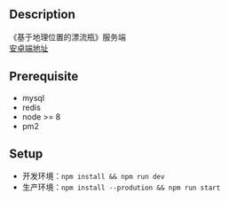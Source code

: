 ## Description
《基于地理位置的漂流瓶》服务端  
[安卓端地址](https://github.com/Bowenwu1/bottle-ae)
## Prerequisite
- mysql
- redis
- node >= 8
- pm2
## Setup
- 开发环境：`npm install && npm run dev`
- 生产环境：`npm install --prodution && npm run start`
